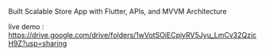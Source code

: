 Built Scalable Store App with Flutter, APIs, and MVVM Architecture

live demo : https://drive.google.com/drive/folders/1wVotSOiECpiyRV5Jyu_LmCv32QzicH9Z?usp=sharing
